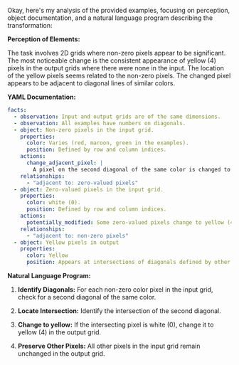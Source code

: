 Okay, here's my analysis of the provided examples, focusing on perception, object documentation, and a natural language program describing the transformation:

**Perception of Elements:**

The task involves 2D grids where non-zero pixels appear to be significant. The most noticeable change is the consistent appearance of yellow (4) pixels in the output grids where there were none in the input. The location of the yellow pixels seems related to the non-zero pixels. The changed pixel appears to be adjacent to diagonal lines of similar colors.

**YAML Documentation:**


```yaml
facts:
  - observation: Input and output grids are of the same dimensions.
  - observation: All examples have numbers on diagonals.
  - object: Non-zero pixels in the input grid.
    properties:
      color: Varies (red, maroon, green in the examples).
      position: Defined by row and column indices.
    actions:
      change_adjacent_pixel: |
        A pixel on the second diagonal of the same color is changed to yellow color.
    relationships:
      - "adjacent to: zero-valued pixels"
  - object: Zero-valued pixels in the input grid.
    properties:
      color: white (0).
      position: Defined by row and column indices.
    actions:
      potentially_modified: Some zero-valued pixels change to yellow (4) in the output.
    relationships:
      - "adjacent to: non-zero pixels"
  - object: Yellow pixels in output
    properties:
      color: Yellow
      position: Appears at intersections of diagonals defined by other single color
```


**Natural Language Program:**

1.  **Identify Diagonals:** For each non-zero color pixel in the input grid, check for a second diagonal of the same color.

2.  **Locate Intersection:** Identify the intersection of the second diagonal.

3.  **Change to yellow:** If the intersecting pixel is white (0), change it to yellow (4) in the output grid.

4.  **Preserve Other Pixels:** All other pixels in the input grid remain unchanged in the output grid.
